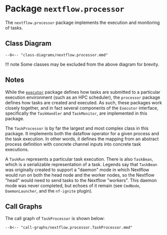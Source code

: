 
# Package `nextflow.processor`

The `nextflow.processor` package implements the execution and monitoring of tasks.

## Class Diagram

```mermaid
--8<-- "class-diagrams/nextflow.processor.mmd"
```

!!! note
    Some classes may be excluded from the above diagram for brevity.

## Notes

While the [`executor`](nextflow.executor.md) package defines how tasks are submitted to a particular execution environment (such as an HPC scheduler), the `processor` package defines how tasks are created and executed. As such, these packages work closely together, and in fact several components of the `Executor` interface, specifically the `TaskHandler` and `TaskMonitor`, are implemented in this package.

The `TaskProcessor` is by far the largest and most complex class in this package. It implements both the dataflow operator for a given process and the task execution. In other words, it defines the mapping from an abstract process definition with concrete channel inputs into concrete task executions.

A `TaskRun` represents a particular task execution. There is also `TaskBean`, which is a serializable representation of a task. Legends say that `TaskBean` was originally created to support a "daemon" mode in which Nextflow would run on both the head node and the worker nodes, so the Nextflow "head" would need to send tasks to the Nextflow "workers". This daemon mode was never completed, but echoes of it remain (see `CmdNode`, `DaemonLauncher`, and the `nf-ignite` plugin).

## Call Graphs

The call graph of `TaskProcessor` is shown below:

```mermaid
--8<-- "call-graphs/nextflow.processor.TaskProcessor.mmd"
```
